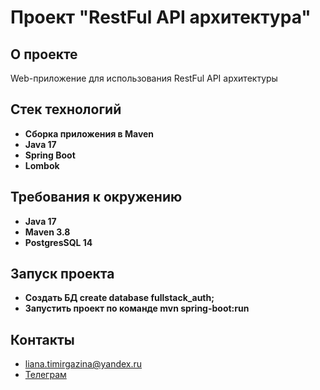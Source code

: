 # Проект "RestFul API архитектура"

## О проекте

Web-приложение для использования RestFul API архитектуры

## Стек технологий

- **Сборка приложения в Maven**
- **Java 17**
- **Spring Boot**
- **Lombok**

## Требования к окружению

- **Java 17**
- **Maven 3.8**
- **PostgresSQL 14**

## Запуск проекта

- **Создать БД create database fullstack_auth;**
- **Запустить проект по команде mvn spring-boot:run**

## Контакты

- liana.timirgazina@yandex.ru
- <a href="https://t.me/mymomsaysimcool/" target="_blank">Телеграм</a></h1>
   
